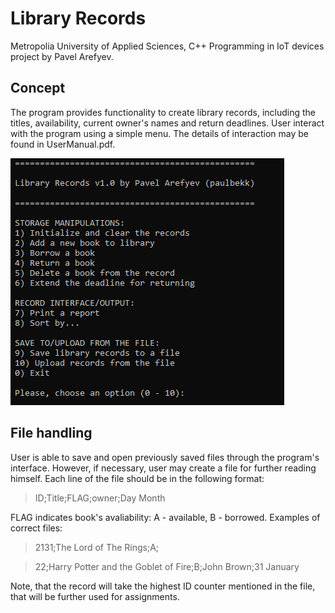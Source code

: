 # Library Records
Metropolia University of Applied Sciences, C++ Programming in IoT devices project by Pavel Arefyev.

## Concept
The program provides functionality to create library records, including the titles, availability, current owner's names and return deadlines.
User interact with the program using a simple menu. The details of interaction may be found in UserManual.pdf.

![](images/menu.PNG)

## File handling
User is able to save and open previously saved files through the program's interface. However, if necessary, user may create a file for further reading himself.
Each line of the file should be in the following format:

> ID;Title;FLAG;owner;Day Month

FLAG indicates book's avaliability: A - available, B - borrowed.
Examples of correct files:

> 2131;The Lord of The Rings;A;

> 22;Harry Potter and the Goblet of Fire;B;John Brown;31 January

Note, that the record will take the highest ID counter mentioned in the file, that will be further used for assignments. 

